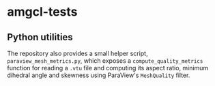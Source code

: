 # amgcl-tests

## Python utilities

The repository also provides a small helper script, `paraview_mesh_metrics.py`, which exposes a `compute_quality_metrics` function for reading a `.vtu` file and computing its aspect ratio, minimum dihedral angle and skewness using ParaView's `MeshQuality` filter.
